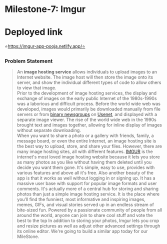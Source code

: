 # Milestone-7: Imgur

# Deployed link 

⭐https://imgur-app-pooja.netlify.app/⭐

### Problem Statement

> An **image hosting service** allows individuals to upload images to an Internet website. The image host will then store the image onto its server, and show the individual different types of code to allow others to view that image.  
> Prior to the development of image hosting services, the display and exchange of images on the early public Internet of the 1980s-1990s was a laborious and difficult process. Before the world wide web was developed, images would primarily be downloaded manually from file servers or from [binary newsgroups](https://en.wikipedia.org/wiki/Usenet_newsgroup#Binary_newsgroups) on [Usenet](https://en.wikipedia.org/wiki/Usenet), and displayed with a separate image viewer. The rise of the world wide web in the 1990s brought text and images together, allowing for inline display of images without separate downloading.  
> When you want to share a photo or a gallery with friends, family, a message board, or even the entire Internet, an image hosting site is the best way to upload, store, and share your files. However, there are many image hosting sites, all with different features.
> [IMGUR](https://imgur.com/) is the internet's most loved image hosting website because it lets you store as many photos as you like without having them deleted until you decide you want them gone. It's simple, easy to use, provides with various features and above all it's free. Also another beauty of the app is that it works as well without logging in or signing up.
> It has a massive user base with support for popular image formats and user comments. It's actually more of a central hub for storing and sharing photos than just a simple image hosting service.
> It is the place where you’ll find the funniest, most informative and inspiring images, memes, GIFs, and visual stories served up in an endless stream of bite-sized fun. Powered by a passionate community of people from all around the world, anyone can join to share cool stuff and vote the best to the top
> In addition to storing your photos, Imgur lets you crop and resize pictures as well as adjust other advanced settings through its online editor.
> We're going to build a similar app today for our MileStone.
